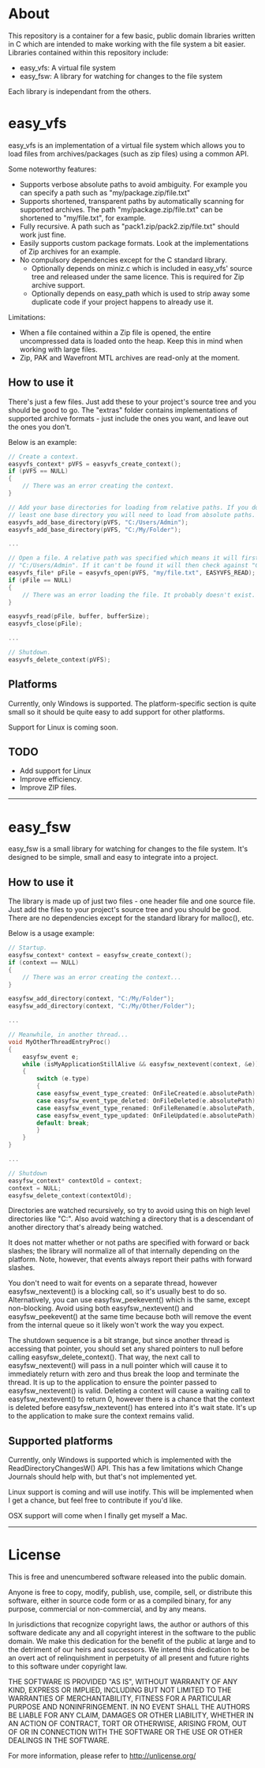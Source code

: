 # About
This repository is a container for a few basic, public domain libraries written in C
which are intended to make working with the file system a bit easier. Libraries contained
within this repository include:
 - easy_vfs: A virtual file system
 - easy_fsw: A library for watching for changes to the file system
 
Each library is independant from the others.


# easy_vfs
easy_vfs is an implementation of a virtual file system which allows you to load files
from archives/packages (such as zip files) using a common API.

Some noteworthy features:
 - Supports verbose absolute paths to avoid ambiguity. For example you can specify a path
   such as "my/package.zip/file.txt"
 - Supports shortened, transparent paths by automatically scanning for supported archives. The
   path "my/package.zip/file.txt" can be shortened to "my/file.txt", for example.
 - Fully recursive. A path such as "pack1.zip/pack2.zip/file.txt" should work just fine.
 - Easily supports custom package formats. Look at the implementations of Zip archives for an
   example.
 - No compulsory dependencies except for the C standard library.
    - Optionally depends on miniz.c which is included in easy_vfs' source tree and released
	  under the same licence. This is required for Zip archive support.
	- Optionally depends on easy_path which is used to strip away some duplicate code if
	  your project happens to already use it.

Limitations:
 - When a file contained within a Zip file is opened, the entire uncompressed data is loaded
   onto the heap. Keep this in mind when working with large files.
 - Zip, PAK and Wavefront MTL archives are read-only at the moment.

 
## How to use it
There's just a few files. Just add these to your project's source tree and you should be
good to go. The "extras" folder contains implementations of supported archive formats -
just include the ones you want, and leave out the ones you don't.

Below is an example:
```c
// Create a context.
easyvfs_context* pVFS = easyvfs_create_context();
if (pVFS == NULL)
{
	// There was an error creating the context.
}

// Add your base directories for loading from relative paths. If you do not specify at
// least one base directory you will need to load from absolute paths.
easyvfs_add_base_directory(pVFS, "C:/Users/Admin");
easyvfs_add_base_directory(pVFS, "C:/My/Folder");

...

// Open a file. A relative path was specified which means it will first check it against
// "C:/Users/Admin". If it can't be found it will then check against "C:/My/Folder".
easyvfs_file* pFile = easyvfs_open(pVFS, "my/file.txt", EASYVFS_READ);
if (pFile == NULL)
{
	// There was an error loading the file. It probably doesn't exist.
}

easyvfs_read(pFile, buffer, bufferSize);
easyvfs_close(pFile);

...

// Shutdown.
easyvfs_delete_context(pVFS);
```


## Platforms
Currently, only Windows is supported. The platform-specific section is quite small so it
should be quite easy to add support for other platforms.

Support for Linux is coming soon.


## TODO
 - Add support for Linux
 - Improve efficiency.
 - Improve ZIP files.

 
---
# easy_fsw
easy_fsw is a small library for watching for changes to the file system. It's designed to be
simple, small and easy to integrate into a project.


## How to use it
The library is made up of just two files - one header file and one source file. Just add the
files to your project's source tree and you should be good. There are no dependencies except
for the standard library for malloc(), etc.

Below is a usage example:
```c
// Startup.
easyfsw_context* context = easyfsw_create_context();
if (context == NULL)
{
	// There was an error creating the context...
}

easyfsw_add_directory(context, "C:/My/Folder");
easyfsw_add_directory(context, "C:/My/Other/Folder");

...

// Meanwhile, in another thread...
void MyOtherThreadEntryProc()
{
	easyfsw_event e;
	while (isMyApplicationStillAlive && easyfsw_nextevent(context, &e))
	{
		switch (e.type)
		{
		case easyfsw_event_type_created: OnFileCreated(e.absolutePath); break;
		case easyfsw_event_type_deleted: OnFileDeleted(e.absolutePath); break;
		case easyfsw_event_type_renamed: OnFileRenamed(e.absolutePath, e.absolutePathNew); break;
		case easyfsw_event_type_updated: OnFileUpdated(e.absolutePath); break;
		default: break;
		}
	}
}

...

// Shutdown
easyfsw_context* contextOld = context;
context = NULL;
easyfsw_delete_context(contextOld);
```
Directories are watched recursively, so try to avoid using this on high level directories
like "C:\". Also avoid watching a directory that is a descendant of another directory that's
already being watched.

It does not matter whether or not paths are specified with forward or back slashes; the
library will normalize all of that internally depending on the platform. Note, however,
that events always report their paths with forward slashes.

You don't need to wait for events on a separate thread, however easyfsw_nextevent() is
a blocking call, so it's usually best to do so. Alternatively, you can use
easyfsw_peekevent() which is the same, except non-blocking. Avoid using both
easyfsw_nextevent() and easyfsw_peekevent() at the same time because both will remove
the event from the internal queue so it likely won't work the way you expect.

The shutdown sequence is a bit strange, but since another thread is accessing that pointer,
you should set any shared pointers to null before calling easyfsw_delete_context(). That way,
the next call to easyfsw_nextevent() will pass in a null pointer which will cause it to
immediately return with zero and thus break the loop and terminate the thread. It is up to
the application to ensure the pointer passed to easyfsw_nextevent() is valid. Deleting a context
will cause a waiting call to easyfsw_nextevent() to return 0, however there is a chance that the
context is deleted before easyfsw_nextevent() has entered into it's wait state. It's up to the
application to make sure the context remains valid.


## Supported platforms
Currently, only Windows is supported which is implemented with the ReadDirectoryChangesW()
API. This has a few limitations which Change Journals should help with, but that's not
implemented yet.

Linux support is coming and will use inotify. This will be implemented when I get a chance,
but feel free to contribute if you'd like.

OSX support will come when I finally get myself a Mac.

 
---
# License
This is free and unencumbered software released into the public domain.

Anyone is free to copy, modify, publish, use, compile, sell, or
distribute this software, either in source code form or as a compiled
binary, for any purpose, commercial or non-commercial, and by any
means.

In jurisdictions that recognize copyright laws, the author or authors
of this software dedicate any and all copyright interest in the
software to the public domain. We make this dedication for the benefit
of the public at large and to the detriment of our heirs and
successors. We intend this dedication to be an overt act of
relinquishment in perpetuity of all present and future rights to this
software under copyright law.

THE SOFTWARE IS PROVIDED "AS IS", WITHOUT WARRANTY OF ANY KIND,
EXPRESS OR IMPLIED, INCLUDING BUT NOT LIMITED TO THE WARRANTIES OF
MERCHANTABILITY, FITNESS FOR A PARTICULAR PURPOSE AND NONINFRINGEMENT.
IN NO EVENT SHALL THE AUTHORS BE LIABLE FOR ANY CLAIM, DAMAGES OR
OTHER LIABILITY, WHETHER IN AN ACTION OF CONTRACT, TORT OR OTHERWISE,
ARISING FROM, OUT OF OR IN CONNECTION WITH THE SOFTWARE OR THE USE OR
OTHER DEALINGS IN THE SOFTWARE.

For more information, please refer to <http://unlicense.org/>